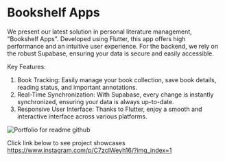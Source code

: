 # Bookshelf Apps

We present our latest solution in personal literature management, "Bookshelf Apps". Developed using Flutter, this app offers high performance and an intuitive user experience. For the backend, we rely on the robust Supabase, ensuring your data is secure and easily accessible.

Key Features:
1. Book Tracking: Easily manage your book collection, save book details, reading status, and important annotations.
2. Real-Time Synchronization: With Supabase, every change is instantly synchronized, ensuring your data is always up-to-date.
3. Responsive User Interface: Thanks to Flutter, enjoy a smooth and interactive interface across various platforms.


![Portfolio for readme github](https://github.com/rprasetya/last_project/assets/102443842/e99bf9ed-5f3c-44fb-9ffe-d8cfd5655cc3)

Click link below to see project showcases
https://www.instagram.com/p/C7zcIWeyh16/?img_index=1